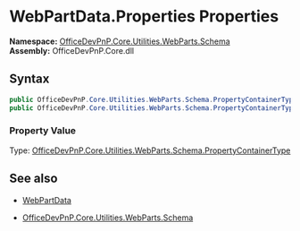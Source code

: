 # WebPartData.Properties Properties
  

**Namespace:** [OfficeDevPnP.Core.Utilities.WebParts.Schema](OfficeDevPnP.Core.Utilities.WebParts.Schema.md)  
**Assembly:** OfficeDevPnP.Core.dll  
## Syntax
```C#
public OfficeDevPnP.Core.Utilities.WebParts.Schema.PropertyContainerType Properties { get; }
public OfficeDevPnP.Core.Utilities.WebParts.Schema.PropertyContainerType Properties { set; }
```

### Property Value
Type: [OfficeDevPnP.Core.Utilities.WebParts.Schema.PropertyContainerType](OfficeDevPnP.Core.Utilities.WebParts.Schema.PropertyContainerType.md)  

## See also
- [WebPartData](WebPartData.md) 

- [OfficeDevPnP.Core.Utilities.WebParts.Schema](OfficeDevPnP.Core.Utilities.WebParts.Schema.md)
